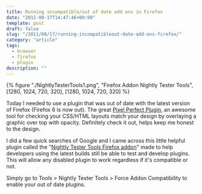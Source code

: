 ```yaml
---
title: Running incompatible/out of date add ons in Firefox
date: "2011-08-17T14:47:46+00:00"
template: post
draft: false
slug: "/2011/08/17/running-incompatibleout-date-add-ons-firefox/"
category: "article"
tags:
  - browser
  - firefox
  - plugin
description: ""
---
```


{% figure "./NightlyTesterTools1.png", "Firefox Addon Nightly Tester Tools", [1280, 1024, 720, 320], [1280, 1024, 720, 320] %}

Today I needed to use a plugin that was out of date with the latest version of Firefox (Firefox 6 is now out). The great [Pixel Perfect Plugin](http://pixelperfectplugin.com/), an awesome tool for checking your CSS/HTML layouts match your design by overlaying a graphic over top with opacity. Definitely check it out, helps keep me honest to the design.

I did a few quick searches of Google and I came across this little helpful plugin called the "[Nightly Tester Tools Firefox addon](https://addons.mozilla.org/en-US/firefox/addon/nightly-tester-tools/)" made to help developers using the latest builds still be able to test and develop plugins. This will allow any disabled plugin to work regardless if it's compatible or not.

Simply go to Tools &gt; Nightly Tester Tools &gt; Force Addon Compatibility to enable your out of date plugins.
